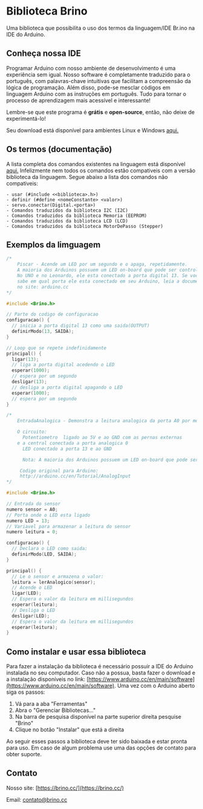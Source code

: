 # Biblioteca Brino

Uma biblioteca que possibilita o uso dos termos da linguagem/IDE Br.ino na IDE do Arduino. 


## Conheça nossa IDE

Programar Arduino com nosso ambiente de desenvolvimento é uma experiência sem igual. Nosso software é completamente traduzido para o português, com palavras-chave intuitivas que facilitam a compreensão da lógica de programação. Além disso, pode-se mesclar códigos em linguagem Arduino com as instruções em português. Tudo para tornar o processo de aprendizagem mais acessível e interessante!

Lembre-se que este programa é **grátis** e **open-source**, então, não deixe de experimentá-lo!

Seu download está disponível para ambientes Linux e Windows [aqui.](https://brino.cc/download)


## Os termos (documentação)

A lista completa dos comandos existentes na linguagem está disponível [aqui.](https://brino.cc/dicionario)
Infelizmente nem todos os comandos estão compativeis com a versão biblioteca da linguagem. Segue abaixo a lista dos comandos não compativeis:

    - usar (#include <<biblioteca>.h>)
	- definir (#define <nomeConstante> <valor>)
	- servo.conectar(Digital.<porta>)
	- Comandos traduzidos da biblioteca I2C (I2C)
	- Comandos traduzidos da biblioteca Memoria (EEPROM)
    - Comandos traduzidos da biblioteca LCD (LCD)
    - Comandos traduzidos da biblioteca MotorDePasso (Stepper)


## Exemplos da limguagem

```c++
/*
    Piscar - Acende um LED por um segundo e o apaga, repetidamente.
    A maioria dos Arduinos possuem um LED on-board que pode ser controlado.
    No UNO e no Leonardo, ele esta conectado a porta digital 13. Se voce nao
    sabe em qual porta ele esta conectado em seu Arduino, leia a documentacao
    no site: arduino.cc
*/

#include <Brino.h>

// Parte do codigo de configuracao
configuracao() {
  // inicia a porta digital 13 como uma saida(OUTPUT)
  definirModo(13, SAIDA);
}

// Loop que se repete indefinidamente
principal() {
  ligar(13);
  // liga a porta digital acedendo o LED
  esperar(1000);
  // espera por um segundo
  desligar(13);
  // desliga a porta digital apagando o LED
  esperar(1000);
  // espera por um segundo
}
```

```c++
/*
    EntradaAnalogica - Demonstra a leitura analogica da porta A0 por meio de um LED que acende a apaga. O tempo que ele permanece em cada estado depende da leitura.

    O circuito:
      Potentiometro  ligado ao 5V e ao GND com as pernas externas
    e a central conectada a porta analogica 0
      LED conectado a porta 13 e ao GND

      Nota: A maioria dos Arduinos possuem um LED on-board que pode ser controlado. No UNO e no Leonardo, ele esta conectado a porta digital 13.

     Codigo original para Arduino:
     http://arduino.cc/en/Tutorial/AnalogInput
*/

#include <Brino.h>

// Entrada do sensor
numero sensor = A0;
// Porta onde o LED esta ligado
numero LED = 13;
// Variavel para armazenar a leitura do sensor
numero leitura = 0;

configuracao() {
  // Declara o LED como saida:
  definirModo(LED, SAIDA);
}

principal() {
  // Le o sensor e armazena o valor:
  leitura = lerAnalogico(sensor);
  // Acende o LED
  ligar(LED);
  // Espera o valor da leitura em millisegundos
  esperar(leitura);
  // Desliga o LED
  desligar(LED);
  // Espera o valor da leitura em millisegundos
  esperar(leitura);
}
```


## Como instalar e usar essa biblioteca

Para fazer a instalação da biblioteca é necessário possuir a IDE do Arduino instalada no seu computador. Caso não a possua, basta fazer o download e a instalação disponíveis no link: [https://www.arduino.cc/en/main/software](https://www.arduino.cc/en/main/software).
Uma vez com o Arduino aberto siga os passos:
1. Vá para a aba "Ferramentas"
1. Abra o "Gerenciar Bibliotecas..."
1. Na barra de pesquisa disponível na parte superior direita pesquise "Brino"
1. Clique no botão "Instalar" que está a direita

Ao seguir esses passos a biblioteca deve ter sido baixada e estar pronta para uso. Em caso de algum problema use uma das opções de contato para obter suporte.

## Contato

Nosso site: [https://brino.cc/](https://brino.cc/)

Email: contato@brino.cc


